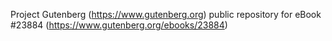 Project Gutenberg (https://www.gutenberg.org) public repository for eBook #23884 (https://www.gutenberg.org/ebooks/23884)
